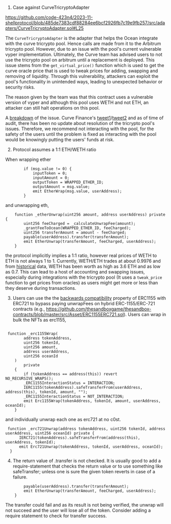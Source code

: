 
1. Case against CurveTricryptoAdapter

https://github.com/code-423n4/2023-11-shellprotocol/blob/485de7383cdf88284ee6bcf2926fb7c19e9fb257/src/adapters/CurveTricryptoAdapter.sol#L25

The `CurveTricryptoAdapter` is the adapter that helps the Ocean integrate with the curve tricrypto pool. Hence calls are made from it to the Arbitrum tricrypto pool. However, due to an issue with the pool's current vulnerable vyper implementation. Ultimately, the Curve team has advised users to not use the tricrypto pool on arbitrum until a replacement is deployed. This issue stems from the `get_virtual_price()` function which is used to get the curve oracle price that is used to tweak prices for adding, swapping and removing of liquidity. Through this vulnerability, attackers can exploit the pool's functionality in unintended ways, leading to unexpected behavior or security risks. 

The reason given by the team was that this contract uses a vulnerable version of vyper and although this pool uses WETH and not ETH, an attacker can still halt operations on this pool.

A [breakdown](https://rekt.news/curve-vyper-rekt/) of the issue. Curve Finance's [tweet1](https://twitter.com/CurveFinance/status/1685933800088391680)/[tweet2](https://twitter.com/CurveFinance/status/1692170455598465341) and as of time of audit, there has been no update about resolution of the tricrypto pool's issues. Therefore, we recommend not interacting with the pool, for the safety of the users until the problem is fixed as interacting with the pool would be knowingly putting the users' funds at risk.


2. Protocol assumes a 1:1 ETH/WETH ratio

When wrapping ether
```
        if (msg.value != 0) {
            inputToken = 0;
            inputAmount = 0;
            outputToken = WRAPPED_ETHER_ID;
            outputAmount = msg.value;
            emit EtherWrap(msg.value, userAddress);
        } 
```
and unwrapping eth,
```
    function _etherUnwrap(uint256 amount, address userAddress) private {
        uint256 feeCharged = _calculateUnwrapFee(amount);
        _grantFeeToOcean(WRAPPED_ETHER_ID, feeCharged);
        uint256 transferAmount = amount - feeCharged;
        payable(userAddress).transfer(transferAmount);
        emit EtherUnwrap(transferAmount, feeCharged, userAddress);
    }
```

the protocol implicitly implies a 1:1 ratio, however real prices of WETH to ETH is not always 1 to 1. Currently, WETH/ETH trades at about 0.9976 and from [historical](https://www.coingecko.com/en/coins/weth) data, WETH has been worth as high as 3.6 ETH and as low as 0.7. This can lead to a host of accounting and swapping issues, especially during integrations with the tricrypto pool (It uses a `tweak_price` function to get prices from oracles) as users might get more or less than they deserve during transactions.


3. Users can use the the [backwards compatibility](https://eips.ethereum.org/EIPS/eip-1155) property of ERC1155 with ERC721 to bypass paying unwrapFees on hybrid ERC-1155/ERC-721 contracts (e.g., https://github.com/thesandboxgame/thesandbox-contracts/blob/master/src/Asset/ERC1155ERC721.sol). Users can wrap in bulk the NFTs as erc1155,
```

 function _erc1155Wrap(
        address tokenAddress,
        uint256 tokenId,
        uint256 amount,
        address userAddress,
        uint256 oceanId
    )
        private
    {
        if (tokenAddress == address(this)) revert NO_RECURSIVE_WRAPS();
        _ERC1155InteractionStatus = INTERACTION;
        IERC1155(tokenAddress).safeTransferFrom(userAddress, address(this), tokenId, amount, "");
        _ERC1155InteractionStatus = NOT_INTERACTION;
        emit Erc1155Wrap(tokenAddress, tokenId, amount, userAddress, oceanId);
    }
```
 and individually unwrap each one as erc721 at no c0st.
  ```
   function _erc721Unwrap(address tokenAddress, uint256 tokenId, address userAddress, uint256 oceanId) private {
        IERC721(tokenAddress).safeTransferFrom(address(this), userAddress, tokenId);
        emit Erc721Unwrap(tokenAddress, tokenId, userAddress, oceanId);
    }
```
4. The return value of .transfer is not checked. It is usually good to add a require-statement that checks the return value or to use something like safeTransfer; unless one is sure the given token reverts in case of a failure.

```
        payable(userAddress).transfer(transferAmount);
        emit EtherUnwrap(transferAmount, feeCharged, userAddress);
    }

```
The transfer could fail and as its result is not being verified, the unwrap will not succeed and the user will lose all of the token. Consider adding a require statement to check for transfer success.
